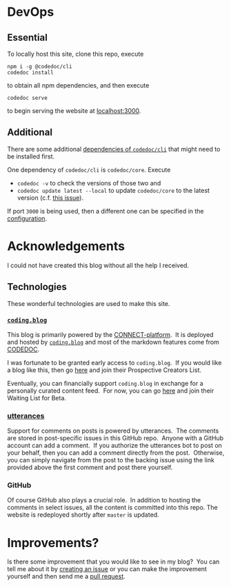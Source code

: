 # DevOps

## Essential

To locally host this site, clone this repo, execute
```
npm i -g @codedoc/cli
codedoc install
```

to obtain all npm dependencies, and then execute
```
codedoc serve
```

to begin serving the website at [localhost:3000](http://localhost:3000).

## Additional

There are some additional [dependencies of `codedoc/cli`](https://codedoc.cc/docs/cli#cli) that might need to be installed first.

One dependency of `codedoc/cli` is `codedoc/core`.  Execute
- `codedoc -v` to check the versions of those two and
- `codedoc update latest --local` to update `codedoc/core` to the latest version (c.f. [this issue](https://github.com/CONNECT-platform/codedoc/issues/22)).

If port `3000` is being used, then a different one can be specified in the [configuration](https://codedoc.cc/docs/config/overview#available-properties).

# Acknowledgements

I could not have created this blog without all the help I received.

## Technologies

These wonderful technologies are used to make this site.

### [`coding.blog`](https://coding.blog)

This blog is primarily powered by the [CONNECT-platform](https://github.com/CONNECT-platform).  It is deployed and hosted by [`coding.blog`](https://coding.blog) and most of the markdown features come from [CODEDOC](https://codedoc.cc/).

I was fortunate to be granted early access to `coding.blog`.  If you would like a blog like this, then go [here](https://coding.blog/#how-to-get-there) and join their Prospective Creators List.

Eventually, you can financially support `coding.blog` in exchange for a personally curated content feed.  For now, you can go [here](https://coding.blog/#how-to-get-there) and join their Waiting List for Beta.

### [utterances](https://utteranc.es/)

Support for comments on posts is powered by utterances.  The comments are stored in post-specific issues in this GitHub repo.  Anyone with a GitHub account can add a comment.  If you authorize the utterances bot to post on your behalf, then you can add a comment directly from the post.  Otherwise, you can simply navigate from the post to the backing issue using the link provided above the first comment and post there yourself.

### GitHub

Of course GitHub also plays a crucial role.  In addition to hosting the comments in select issues, all the content is committed into this repo.  The website is redeployed shortly after `master` is updated.

# Improvements?

Is there some improvement that you would like to see in my blog?  You can tell me about it by [creating an issue](https://github.com/bender2k14/tyson-williams-blog/issues/new) or you can make the improvement yourself and then send me a [pull request](https://github.com/bender2k14/tyson-williams-blog/compare).